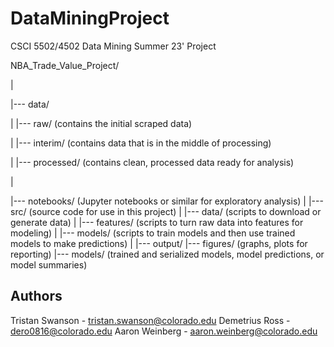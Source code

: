 # DataMiningProject

CSCI 5502/4502 Data Mining Summer 23' Project


NBA_Trade_Value_Project/

|

|--- data/

|     |--- raw/ (contains the initial scraped data)

|     |--- interim/ (contains data that is in the middle of processing)

|     |--- processed/ (contains clean, processed data ready for analysis)

|

|--- notebooks/ (Jupyter notebooks or similar for exploratory analysis)
|
|--- src/ (source code for use in this project)
|     |--- data/ (scripts to download or generate data)
|     |--- features/ (scripts to turn raw data into features for modeling)
|     |--- models/ (scripts to train models and then use trained models to make predictions)
|
|--- output/
      |--- figures/ (graphs, plots for reporting)
      |--- models/ (trained and serialized models, model predictions, or model summaries)


## Authors
Tristan Swanson - tristan.swanson@colorado.edu
Demetrius Ross - dero0816@colorado.edu
Aaron Weinberg - aaron.weinberg@colorado.edu
